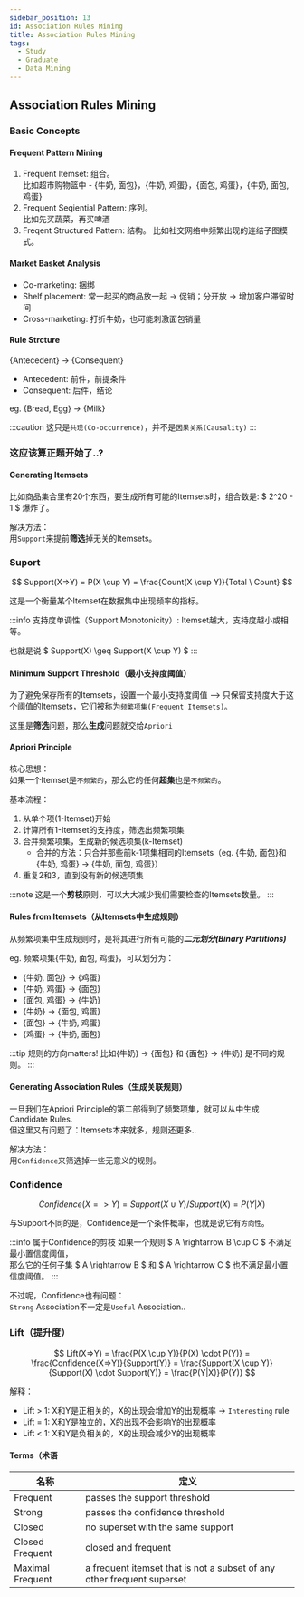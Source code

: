 ```yaml
---
sidebar_position: 13
id: Association Rules Mining
title: Association Rules Mining
tags:
  - Study
  - Graduate
  - Data Mining
---
```


## Association Rules Mining

### Basic Concepts

#### Frequent Pattern Mining
1. Frequent Itemset: 组合。  
比如超市购物篮中 - {牛奶, 面包}，{牛奶, 鸡蛋}，{面包, 鸡蛋}，{牛奶, 面包, 鸡蛋}
2. Frequent Seqiential Pattern: 序列。  
比如先买蔬菜，再买啤酒
3. Freqent Structured Pattern: 结构。
比如社交网络中频繁出现的连结子图模式。

#### Market Basket Analysis
- Co-marketing: 捆绑
- Shelf placement: 常一起买的商品放一起 -> 促销；分开放 -> 增加客户滞留时间
- Cross-marketing: 打折牛奶，也可能刺激面包销量

#### Rule Strcture
{Antecedent} -> {Consequent}
- Antecedent: 前件，前提条件
- Consequent: 后件，结论

eg. {Bread, Egg} -> {Milk}

:::caution
这只是`共现(Co-occurrence)`，并不是`因果关系(Causality)`
:::

### 这应该算正题开始了..?

#### Generating Itemsets
比如商品集合里有20个东西，要生成所有可能的Itemsets时，组合数是: $ 2^20 - 1 $ 爆炸了。

解决方法：  
用`Support`来提前**筛选**掉无关的Itemsets。

### Suport
$$
Support(X=>Y) = P(X \cup Y) = \frac{Count(X \cup Y)}{Total \ Count}
$$

这是一个衡量某个Itemset在数据集中出现频率的指标。

:::info
支持度单调性（Support Monotonicity）: Itemset越大，支持度越小或相等。

也就是说 $ Support(X) \geq Support(X \cup Y) $
:::

#### Minimum Support Threshold（最小支持度阈值）
为了避免保存所有的Itemsets，设置一个最小支持度阈值 --> 只保留支持度大于这个阈值的Itemsets，它们被称为`频繁项集(Frequent Itemsets)`。

这里是**筛选**问题，那么**生成**问题就交给`Apriori`

#### Apriori Principle
核心思想：  
如果一个Itemset是`不频繁的`，那么它的任何**超集**也是`不频繁的`。

基本流程：  
1. 从单个项(1-Itemset)开始
2. 计算所有1-Itemset的支持度，筛选出频繁项集
3. 合并频繁项集，生成新的候选项集(k-Itemset)
    - 合并的方法：只合并那些前k-1项集相同的Itemsets（eg. {牛奶, 面包}和{牛奶, 鸡蛋} -> {牛奶, 面包, 鸡蛋}）
4. 重复2和3，直到没有新的候选项集

:::note
这是一个**剪枝**原则，可以大大减少我们需要检查的Itemsets数量。
:::


#### Rules from Itemsets（从Itemsets中生成规则）
从频繁项集中生成规则时，是将其进行所有可能的***二元划分(Binary Partitions)***

eg. 频繁项集{牛奶, 面包, 鸡蛋}，可以划分为：
- {牛奶, 面包} -> {鸡蛋}
- {牛奶, 鸡蛋} -> {面包}
- {面包, 鸡蛋} -> {牛奶}
- {牛奶} -> {面包, 鸡蛋}
- {面包} -> {牛奶, 鸡蛋}
- {鸡蛋} -> {牛奶, 面包}

:::tip 规则的方向matters!
比如{牛奶} -> {面包} 和 {面包} -> {牛奶} 是不同的规则。
:::

#### Generating Association Rules（生成关联规则）

一旦我们在Apriori Principle的第二部得到了频繁项集，就可以从中生成Candidate Rules.  
但这里又有问题了：Itemsets本来就多，规则还更多..

解决方法：  
用`Confidence`来筛选掉一些无意义的规则。


### Confidence
$$
Confidence(X=>Y) = Support(X \cup Y) / Support(X) = P(Y|X)
$$

与Support不同的是，Confidence是一个条件概率，也就是说它有`方向性`。

:::info 属于Confidence的剪枝
如果一个规则 $ A \rightarrow B \cup C $ 不满足最小置信度阈值，  
那么它的任何子集 $ A \rightarrow B $ 和 $ A \rightarrow C $ 也不满足最小置信度阈值。
:::

不过呢，Confidence也有问题：  
`Strong` Association不一定是`Useful` Association..

### Lift（提升度）
$$
Lift(X=>Y) = \frac{P(X \cup Y)}{P(X) \cdot P(Y)} = \frac{Confidence(X=>Y)}{Support(Y)} = \frac{Support(X \cup Y)}{Support(X) \cdot Support(Y)} = \frac{P(Y|X)}{P(Y)}
$$

解释：
- Lift > 1: X和Y是正相关的，X的出现会增加Y的出现概率 -> `Interesting` rule
- Lift = 1: X和Y是独立的，X的出现不会影响Y的出现概率
- Lift < 1: X和Y是负相关的，X的出现会减少Y的出现概率

#### Terms（术语

名称      | 定义
---------|----------------
Frequent | passes the support threshold
Strong   | passes the confidence threshold
Closed  | no superset with the same support
Closed Frequent | closed and frequent
Maximal Frequent | a frequent itemset that is not a subset of any other frequent superset

